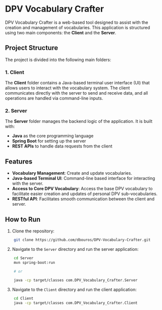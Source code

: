 # DPV Vocabulary Crafter

DPV Vocabulary Crafter is a web-based tool designed to assist with the creation and management of vocabularies. This application is structured using two main components: the **Client** and the **Server**.

## Project Structure

The project is divided into the following main folders:

### 1. Client
The **Client** folder contains a Java-based terminal user interface (UI) that allows users to interact with the vocabulary system. The client communicates directly with the server to send and receive data, and all operations are handled via command-line inputs.

### 2. Server
The **Server** folder manages the backend logic of the application. It is built with:
- **Java** as the core programming language
- **Spring Boot** for setting up the server
- **REST APIs** to handle data requests from the client

## Features
- **Vocabulary Management**: Create and update vocabularies.
- **Java-based Terminal UI**: Command-line based interface for interacting with the server.
- **Access to Core DPV Vocabulary**: Access the base DPV vocabulary to facilitate easier creation and updates of personal DPV sub-vocabularies.
- **RESTful API**: Facilitates smooth communication between the client and server.

## How to Run

1. Clone the repository:

```bash
    git clone https://github.com/dbouros/DPV-Vocabulary-Crafter.git
```

2. Navigate to the `Server` directory and run the server application:

```bash
    cd Server
    mvn spring-boot:run

    # or
    
    java -cp target/classes com.DPV_Vocabulary_Crafter.Server

```

3. Navigate to the `Client` directory and run the client application:

```bash
    cd Client
    java -cp target/classes com.DPV_Vocabulary_Crafter.Client

```